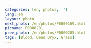 ```yaml
---
categories: [en, photos, '']
lang: en
layout: photo
next_photo: /en/photos/P0000169.html
picname: P0000201
prev_photo: /en/photos/P0000205.html
tags: [Blood, Dead Oryx, Grass]
---
```

